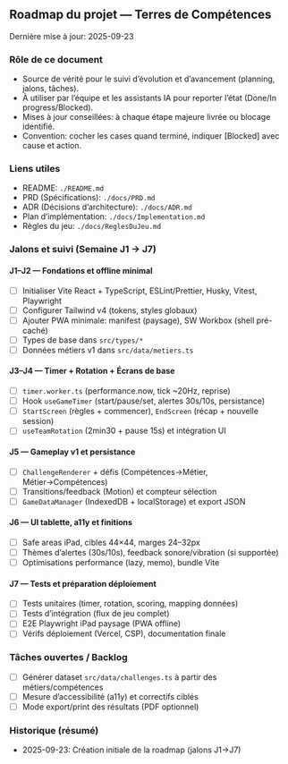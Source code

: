 ## Roadmap du projet — Terres de Compétences

Dernière mise à jour: 2025-09-23

### Rôle de ce document

- Source de vérité pour le suivi d’évolution et d’avancement (planning, jalons, tâches).
- À utiliser par l’équipe et les assistants IA pour reporter l’état (Done/In progress/Blocked).
- Mises à jour conseillées: à chaque étape majeure livrée ou blocage identifié.
- Convention: cocher les cases quand terminé, indiquer [Blocked] avec cause et action.

### Liens utiles

- README: `./README.md`
- PRD (Spécifications): `./docs/PRD.md`
- ADR (Décisions d’architecture): `./docs/ADR.md`
- Plan d’implémentation: `./docs/Implementation.md`
- Règles du jeu: `./docs/ReglesDuJeu.md`

### Jalons et suivi (Semaine J1 → J7)

#### J1–J2 — Fondations et offline minimal

- [ ] Initialiser Vite React + TypeScript, ESLint/Prettier, Husky, Vitest, Playwright
- [ ] Configurer Tailwind v4 (tokens, styles globaux)
- [ ] Ajouter PWA minimale: manifest (paysage), SW Workbox (shell pré-caché)
- [ ] Types de base dans `src/types/*`
- [ ] Données métiers v1 dans `src/data/metiers.ts`

#### J3–J4 — Timer + Rotation + Écrans de base

- [ ] `timer.worker.ts` (performance.now, tick ~20Hz, reprise)
- [ ] Hook `useGameTimer` (start/pause/set, alertes 30s/10s, persistance)
- [ ] `StartScreen` (règles + commencer), `EndScreen` (récap + nouvelle session)
- [ ] `useTeamRotation` (2min30 + pause 15s) et intégration UI

#### J5 — Gameplay v1 et persistance

- [ ] `ChallengeRenderer` + défis (Compétences→Métier, Métier→Compétences)
- [ ] Transitions/feedback (Motion) et compteur sélection
- [ ] `GameDataManager` (IndexedDB + localStorage) et export JSON

#### J6 — UI tablette, a11y et finitions

- [ ] Safe areas iPad, cibles 44×44, marges 24–32px
- [ ] Thèmes d’alertes (30s/10s), feedback sonore/vibration (si supportée)
- [ ] Optimisations performance (lazy, memo), bundle Vite

#### J7 — Tests et préparation déploiement

- [ ] Tests unitaires (timer, rotation, scoring, mapping données)
- [ ] Tests d’intégration (flux de jeu complet)
- [ ] E2E Playwright iPad paysage (PWA offline)
- [ ] Vérifs déploiement (Vercel, CSP), documentation finale

### Tâches ouvertes / Backlog

- [ ] Générer dataset `src/data/challenges.ts` à partir des métiers/compétences
- [ ] Mesure d’accessibilité (a11y) et correctifs ciblés
- [ ] Mode export/print des résultats (PDF optionnel)

### Historique (résumé)

- 2025-09-23: Création initiale de la roadmap (jalons J1→J7)
